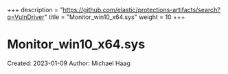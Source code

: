 +++
description = "https://github.com/elastic/protections-artifacts/search?q=VulnDriver"
title = "Monitor_win10_x64.sys"
weight = 10
+++

# Monitor_win10_x64.sys

Created: 2023-01-09
Author: Michael Haag


